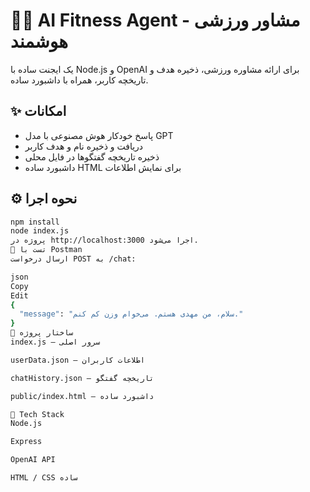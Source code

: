 # 🏋️‍♂️ AI Fitness Agent - مشاور ورزشی هوشمند

یک ایجنت ساده با Node.js و OpenAI برای ارائه مشاوره ورزشی، ذخیره هدف و تاریخچه کاربر، همراه با داشبورد ساده.

## ✨ امکانات

- پاسخ خودکار هوش مصنوعی با مدل GPT
- دریافت و ذخیره نام و هدف کاربر
- ذخیره تاریخچه گفتگوها در فایل محلی
- داشبورد ساده HTML برای نمایش اطلاعات

## ⚙️ نحوه اجرا

```bash
npm install
node index.js
پروژه در http://localhost:3000 اجرا می‌شود.
🧪 تست با Postman
ارسال درخواست POST به /chat:

json
Copy
Edit
{
  "message": "سلام، من مهدی هستم. می‌خوام وزن کم کنم."
}
📁 ساختار پروژه
index.js — سرور اصلی

userData.json — اطلاعات کاربران

chatHistory.json — تاریخچه گفتگو

public/index.html — داشبورد ساده

🧠 Tech Stack
Node.js

Express

OpenAI API

HTML / CSS ساده